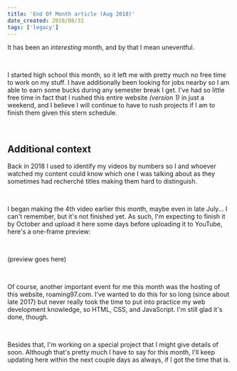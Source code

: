 ```yaml
---
title: 'End Of Month article (Aug 2018)'
date_created: 2018/08/31
tags: ['legacy']
---
```


It has been an _interesting_ month, and by that I mean uneventful.

<br>

I started high school this month, so it left me with pretty much no free time to work on my stuff. I have additionally been looking for jobs nearby so I am able to earn some bucks during any semester break I get. I've had so little free time in fact that I rushed this entire website _(version 1)_ in just a weekend, and I believe I will continue to have to rush projects if I am to finish them given this stern schedule.

<br>

## Additional context

Back in 2018 I used to identify my videos by numbers so I and whoever watched my content could know which one I was talking about as they sometimes had recherché titles making them hard to distinguish.

<br>

I began making the 4th video earlier this month, maybe even in late July... I can't remember, but it's not finished yet. As such, I'm expecting to finish it by October and upload it here some days before uploading it to YouTube, here's a one-frame preview:

<br>

(preview goes here)

<br>

Of course, another important event for me this month was the hosting of this website, roaming97.com. I've wanted to do this for so long (since about late 2017) but never really took the time to put into practice my web development knowledge, so HTML, CSS, and JavaScript. I'm still glad it's done, though.

<br>

Besides that, I'm working on a special project that I might give details of soon. Although that's pretty much I have to say for this month, I'll keep updating here within the next couple days as always, if I got the time that is.
